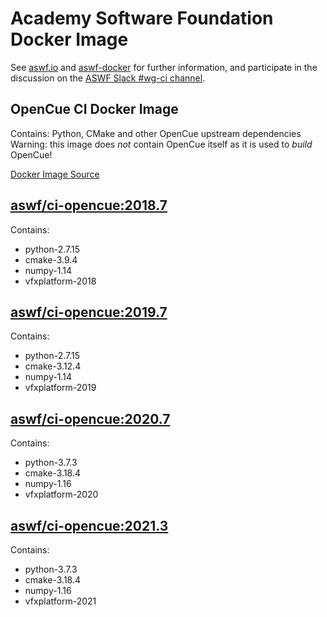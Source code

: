<!---
Copyright (c) Contributors to the aswf-docker Project. All rights reserved.
SPDX-License-Identifier: Apache-2.0

Warning: this file is automatically generated from a template!
-->

# Academy Software Foundation Docker Image

See [aswf.io](https://aswf.io) and [aswf-docker](https://github.com/AcademySoftwareFoundation/aswf-docker) for further information, and participate in the discussion on the [ASWF Slack #wg-ci channel](https://academysoftwarefdn.slack.com/archives/C0169RX7MMK).

## OpenCue CI Docker Image

Contains: Python, CMake and other OpenCue upstream dependencies
Warning: this image does *not* contain OpenCue itself as it is used to *build* OpenCue!


[Docker Image Source](https://github.com/AcademySoftwareFoundation/aswf-docker/blob/master/ci-opencue/Dockerfile)

## [aswf/ci-opencue:2018.7](https://hub.docker.com/r/aswf/ci-opencue/tags?page=1&name=2018.7)
Contains:
* python-2.7.15
* cmake-3.9.4
* numpy-1.14
* vfxplatform-2018

## [aswf/ci-opencue:2019.7](https://hub.docker.com/r/aswf/ci-opencue/tags?page=1&name=2019.7)
Contains:
* python-2.7.15
* cmake-3.12.4
* numpy-1.14
* vfxplatform-2019

## [aswf/ci-opencue:2020.7](https://hub.docker.com/r/aswf/ci-opencue/tags?page=1&name=2020.7)
Contains:
* python-3.7.3
* cmake-3.18.4
* numpy-1.16
* vfxplatform-2020

## [aswf/ci-opencue:2021.3](https://hub.docker.com/r/aswf/ci-opencue/tags?page=1&name=2021.3)
Contains:
* python-3.7.3
* cmake-3.18.4
* numpy-1.16
* vfxplatform-2021

